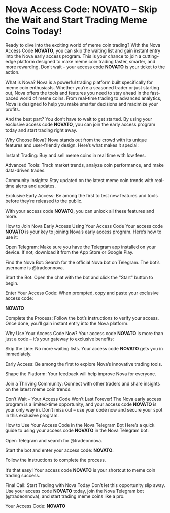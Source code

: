# Nova Access Code: NOVATO – Skip the Wait and Start Trading Meme Coins Today!
Ready to dive into the exciting world of meme coin trading? With the Nova Access Code <strong>NOVATO</strong>, you can skip the waiting list and gain instant entry into the Nova early access program. This is your chance to join a cutting-edge platform designed to make meme coin trading faster, smarter, and more rewarding. Don’t wait – your access code <strong>NOVATO</strong> is your ticket to the action.

What is Nova?
Nova is a powerful trading platform built specifically for meme coin enthusiasts. Whether you’re a seasoned trader or just starting out, Nova offers the tools and features you need to stay ahead in the fast-paced world of meme coins. From real-time trading to advanced analytics, Nova is designed to help you make smarter decisions and maximize your profits.

And the best part? You don’t have to wait to get started. By using your exclusive access code <strong>NOVATO</strong>, you can join the early access program today and start trading right away.

Why Choose Nova?
Nova stands out from the crowd with its unique features and user-friendly design. Here’s what makes it special:

Instant Trading: Buy and sell meme coins in real time with low fees.

Advanced Tools: Track market trends, analyze coin performance, and make data-driven trades.

Community Insights: Stay updated on the latest meme coin trends with real-time alerts and updates.

Exclusive Early Access: Be among the first to test new features and tools before they’re released to the public.

With your access code <strong>NOVATO</strong>, you can unlock all these features and more.

How to Join Nova Early Access Using Your Access Code
Your access code <strong>NOVATO</strong> is your key to joining Nova’s early access program. Here’s how to use it:

Open Telegram: Make sure you have the Telegram app installed on your device. If not, download it from the App Store or Google Play.

Find the Nova Bot: Search for the official Nova bot on Telegram. The bot’s username is @tradeonnova.

Start the Bot: Open the chat with the bot and click the "Start" button to begin.

Enter Your Access Code: When prompted, copy and paste your exclusive access code:

<strong>NOVATO</strong>

Complete the Process: Follow the bot’s instructions to verify your access. Once done, you’ll gain instant entry into the Nova platform.

Why Use Your Access Code Now?
Your access code <strong>NOVATO</strong> is more than just a code – it’s your gateway to exclusive benefits:

Skip the Line: No more waiting lists. Your access code <strong>NOVATO</strong> gets you in immediately.

Early Access: Be among the first to explore Nova’s innovative trading tools.

Shape the Platform: Your feedback will help improve Nova for everyone.

Join a Thriving Community: Connect with other traders and share insights on the latest meme coin trends.

Don’t Wait – Your Access Code Won’t Last Forever!
The Nova early access program is a limited-time opportunity, and your access code <strong>NOVATO</strong> is your only way in. Don’t miss out – use your code now and secure your spot in this exclusive program.

How to Use Your Access Code in the Nova Telegram Bot
Here’s a quick guide to using your access code <strong>NOVATO</strong> in the Nova Telegram bot:

Open Telegram and search for @tradeonnova.

Start the bot and enter your access code: <strong>NOVATO</strong>.

Follow the instructions to complete the process.

It’s that easy! Your access code <strong>NOVATO</strong> is your shortcut to meme coin trading success.

Final Call: Start Trading with Nova Today
Don’t let this opportunity slip away. Use your access code <strong>NOVATO</strong> today, join the Nova Telegram bot (@tradeonnova), and start trading meme coins like a pro.

Your Access Code: <strong>NOVATO</strong>
